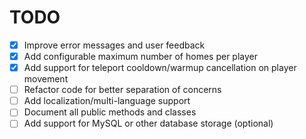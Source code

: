# TODO

- [x] Improve error messages and user feedback
- [x] Add configurable maximum number of homes per player
- [x] Add support for teleport cooldown/warmup cancellation on player movement
- [ ] Refactor code for better separation of concerns
- [ ] Add localization/multi-language support
- [ ] Document all public methods and classes
- [ ] Add support for MySQL or other database storage (optional)
